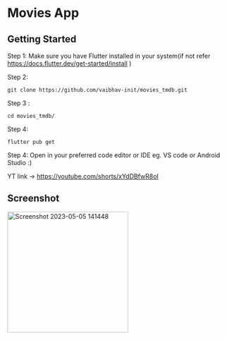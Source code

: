 # Movies App  

## Getting Started

Step 1: Make sure you have Flutter installed in your system(if not refer https://docs.flutter.dev/get-started/install )

Step 2: 
```
git clone https://github.com/vaibhav-init/movies_tmdb.git
```
Step 3 : 

```
cd movies_tmdb/
```
Step 4: 
```
flutter pub get
```

Step 4: Open in your preferred code editor or IDE eg. VS code or Android Studio :)

YT link -> https://youtube.com/shorts/xYdDBfwR8oI

## Screenshot
<img width="274" alt="Screenshot 2023-05-05 141448" src="https://user-images.githubusercontent.com/96773454/236414355-bd4ca3ab-d9d1-4579-a2e8-3917b2c46850.png">


